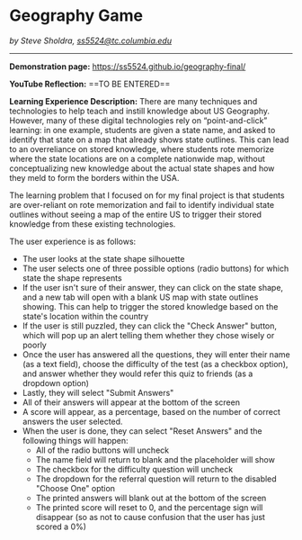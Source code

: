 # Geography Game
*by Steve Sholdra, ss5524@tc.columbia.edu*

---
**Demonstration page:** https://ss5524.github.io/geography-final/

**YouTube Reflection:** ==TO BE ENTERED==

**Learning Experience Description:** 
There are many techniques and technologies to help teach and instill knowledge about US Geography. However, many of these digital technologies rely on “point-and-click” learning: in one example, students are given a state name, and asked to identify that state on a map that already shows state outlines. This can lead to an overreliance on stored knowledge, where students rote memorize where the state locations are on a complete nationwide map, without conceptualizing new knowledge about the actual state shapes and how they meld to form the borders within the USA.

The learning problem that I focused on for my final project is that students are over-reliant on rote memorization and fail to identify individual state outlines without seeing a map of the entire US to trigger their stored knowledge from these existing technologies.

The user experience is as follows:
* The user looks at the state shape silhouette 
* The user selects one of three possible options (radio buttons) for which state the shape represents
* If the user isn't sure of their answer, they can click on the state shape, and a new tab will open with a blank US map with state outlines showing. This can help to trigger the stored knowledge based on the state's location within the country
* If the user is still puzzled, they can click the "Check Answer" button, which will pop up an alert telling them whether they chose wisely or poorly
* Once the user has answered all the questions, they will enter their name (as a text field), choose the difficulty of the test (as a checkbox option), and answer whether they would refer this quiz to friends (as a dropdown option)
* Lastly, they will select "Submit Answers"
* All of their answers will appear at the bottom of the screen
* A score will appear, as a percentage, based on the number of correct answers the user selected.
* When the user is done, they can select "Reset Answers" and the following things will happen:
    * All of the radio buttons will uncheck 
    * The name field will return to blank and the placeholder will show
    * The checkbox for the difficulty question will uncheck
    * The dropdown for the referral question will return to the disabled "Choose One" option
    * The printed answers will blank out at the bottom of the screen
    * The printed score will reset to 0, and the percentage sign will disappear (so as not to cause confusion that the user has just scored a 0%)

